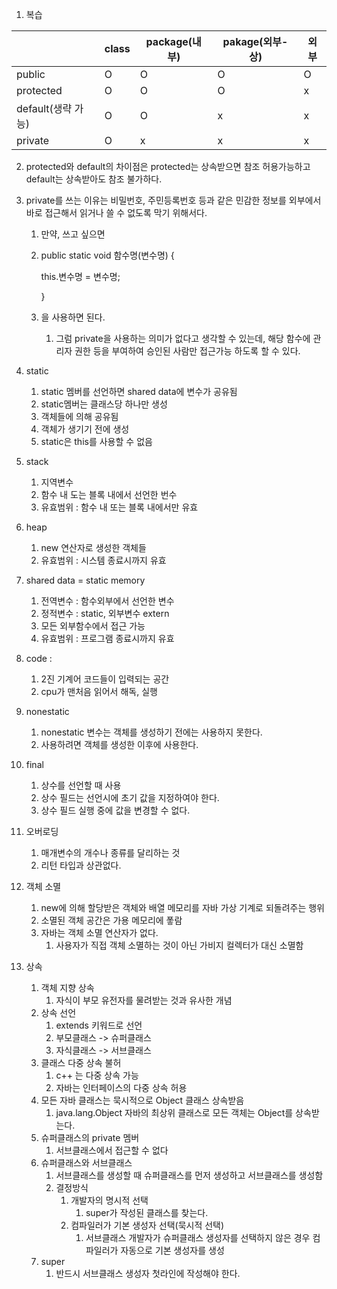1. 복습

|                    | class | package(내부) | pakage(외부-상) | 외부 |
| ------------------ | ----- | ------------- | --------------- | ---- |
| public             | O     | O             | O               | O    |
| protected          | O     | O             | O               | x    |
| default(생략 가능) | O     | O             | x               | x    |
| private            | O     | x             | x               | x    |

2. protected와 default의 차이점은 protected는 상속받으면 참조 허용가능하고 default는 상속받아도 참조 불가하다.

3. private를 쓰는 이유는 비밀번호, 주민등록번호 등과 같은 민감한 정보를 외부에서 바로 접근해서 읽거나 쓸 수 없도록 막기 위해서다. 

   1. 만약, 쓰고 싶으면 

   2. public static void 함수명(변수명) {

      this.변수명 = 변수명;

      }

   3. 을 사용하면 된다.

      1. 그럼 private을 사용하는 의미가 없다고 생각할 수 있는데, 해당 함수에 관리자 권한 등을 부여하여 승인된 사람만 접근가능 하도록 할 수 있다.

4. static

   1. static 멤버를 선언하면 shared data에 변수가 공유됨
   2. static멤버는 클래스당 하나만 생성
   3. 객체들에 의해 공유됨
   4. 객체가 생기기 전에 생성
   5. static은 this를 사용할 수 없음 

5. stack 

   1. 지역변수
   2. 함수 내 도는 블록 내에서 선언한 번수
   3. 유효범위 : 함수 내 또는 블록 내에서만 유효

6. heap

   1. new 연산자로 생성한 객체들 
   2. 유효범위 : 시스템 종료시까지 유효

7. shared data = static memory

   1. 전역변수 : 함수외부에서 선언한 변수
   2. 정적변수 : static, 외부변수 extern
   3. 모든 외부함수에서 접근 가능
   4. 유효범위 : 프로그램 종료시까지 유효

8. code : 

   1. 2진 기계어 코드들이 입력되는 공간
   2. cpu가 맨처음 읽어서 해독, 실행

9. nonestatic

   1. nonestatic 변수는 객체를 생성하기 전에는 사용하지 못한다.
   2. 사용하려면 객체를 생성한 이후에 사용한다.

10. final

    1. 상수를 선언할 때 사용
    2. 상수 필드는 선언시에 초기 값을 지정하여야 한다.
    3. 상수 필드 실행 중에 값을 변경할 수 없다.

11. 오버로딩

    1. 매개변수의 개수나 종류를 달리하는 것
    2. 리턴 타입과 상관없다.

12. 객체 소멸

    1. new에 의해 할당받은 객체와 배열 메모리를 자바 가상 기계로 되돌려주는 행위 
    2. 소멸된 객체 공간은 가용 메모리에 퐇람
    3. 자바는 객체 소멸 연산자가 없다.
       1. 사용자가 직접 객체 소멸하는 것이 아닌 가비지 컬렉터가 대신 소멸함 

13. 상속

    1. 객체 지향 상속
       1. 자식이 부모 유전자를 물려받는 것과 유사한 개념
    2. 상속 선언
       1. extends 키워드로 선언
       2. 부모클래스 -> 슈퍼클래스
       3. 자식클래스 -> 서브클래스
    3. 클래스 다중 상속 불허
       1. c++ 는 다중 상속 가능
       2. 자바는 인터페이스의 다중 상속 허용
    4. 모든 자바 클래스는 묵시적으로  Object 클래스 상속받음
       1. java.lang.Object 자바의 최상위 클래스로 모든 객체는 Object를 상속받는다.
    5. 슈퍼클래스의 private 멤버 
       1. 서브클래스에서 접근할 수 없다
    6. 슈퍼클래스와 서브클래스
       1. 서브클래스를 생성할 때 슈퍼클래스를 먼저 생성하고 서브클래스를 생성함
       2. 결정방식
          1. 개발자의 명시적 선택
             1. super가 작성된 클래스를 찾는다.
          2. 컴파일러가 기본 생성자 선택(묵시적 선택)
             1. 서브클래스 개발자가 슈퍼클래스 생성자를 선택하지 않은 경우 컴파일러가 자동으로 기본 생성자를 생성
    7. super
       1. 반드시 서브클래스 생성자 첫라인에 작성해야 한다.